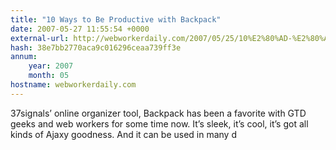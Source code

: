 ```yaml
---
title: "10‭ ‬Ways to Be Productive with Backpack"
date: 2007-05-27 11:55:54 +0000
external-url: http://webworkerdaily.com/2007/05/25/10%E2%80%AD-%E2%80%ACways-to-be-productive-with-backpack/
hash: 38e7bb2770aca9c016296ceaa739ff3e
annum:
    year: 2007
    month: 05
hostname: webworkerdaily.com
---
```


‬37signals‭’ ‬online organizer tool,‭ ‬‬Backpack ‬has been a favorite with GTD geeks and web workers for some time now.‭ ‬It’s sleek,‭ ‬it’s cool,‭ ‬it’s got all kinds of Ajaxy goodness.‭ ‬And it can be used in many d
